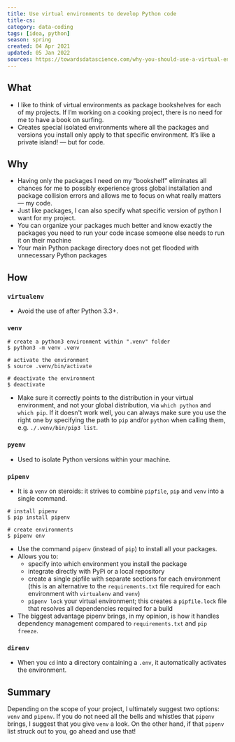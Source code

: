```yaml
---
title: Use virtual environments to develop Python code
title-cs: 
category: data-coding
tags: [idea, python]
season: spring
created: 04 Apr 2021
updated: 05 Jan 2022
sources: https://towardsdatascience.com/why-you-should-use-a-virtual-environment-for-every-python-project-c17dab3b0fd0, https://towardsdatascience.com/venvs-pyenvs-pipenvs-oh-my-2411149e2f43
---
```


## What
* I like to think of virtual environments as package bookshelves for each of my projects. If I’m working on a cooking project, there is no need for me to have a book on surfing.
* Creates special isolated environments where all the packages and versions you install only apply to that specific environment. It’s like a private island! — but for code.

## Why
* Having only the packages I need on my “bookshelf” eliminates all chances for me to possibly experience gross global installation and package collision errors and allows me to focus on what really matters — my code.
* Just like packages, I can also specify what specific version of python I want for my project.
* You can organize your packages much better and know exactly the packages you need to run your code incase someone else needs to run it on their machine
* Your main Python package directory does not get flooded with unnecessary Python packages

## How
### `virtualenv`
*  Avoid the use of after Python 3.3+.

### `venv`
```shell
# create a python3 environment within ".venv" folder
$ python3 -m venv .venv

# activate the environment
$ source .venv/bin/activate

# deactivate the environment
$ deactivate
```

- Make sure it correctly points to the distribution in your virtual environment, and not your global distribution, via `which python` and `which pip`. If it doesn't work well, you can always make sure you use the right one by specifying the path to `pip` and/or `python` when calling them, e.g. `./.venv/bin/pip3 list`.

### `pyenv`
* Used to isolate Python versions within your machine.

### `pipenv`
* It is a `venv` on steroids: it strives to combine `pipfile`, `pip` and `venv` into a single command.

```shell
# install pipenv
$ pip install pipenv

# create environments
$ pipenv env
```

* Use the command `pipenv` (instead of `pip`) to install all your packages.
* Allows you to:
	* specify into which environment you install the package
	* integrate directly with PyPi or a local repository
	* create a single pipfile with separate sections for each environment (this is an alternative to the `requirements.txt` file required for each environment with `virtualenv` and `venv`)
	*  `pipenv lock` your virtual environment; this creates a `pipfile.lock` file that resolves all dependencies required for a build
*  The biggest advantage pipenv brings, in my opinion, is how it handles dependency management compared to `requirements.txt` and `pip freeze`.


### `direnv`
* When you `cd` into a directory containing a `.env`, it automatically activates the environment.

## Summary
Depending on the scope of your project, I ultimately suggest two options: `venv` and `pipenv`. If you do not need all the bells and whistles that `pipenv` brings, I suggest that you give `venv` a look. On the other hand, if that `pipenv` list struck out to you, go ahead and use that!

